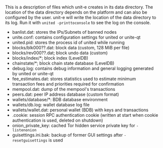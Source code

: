 This is a description of files which unit-e creates in its data directory. The
location of the data directory depends on the platform and can also be
configured by the user. unit-e will write the location of the data directory to
its log. Run it with `united -printtoconsole` to see the log on the console.

* banlist.dat: stores the IPs/Subnets of banned nodes
* unite.conf: contains configuration settings for united or unite-qt
* united.pid: stores the process id of united while running
* blocks/blk000??.dat: block data (custom, 128 MiB per file)
* blocks/rev000??.dat; block undo data (custom)
* blocks/index/*; block index (LevelDB)
* chainstate/*; block chain state database (LevelDB)
* debug.log: contains debug information and general logging generated by united or unite-qt
* fee_estimates.dat: stores statistics used to estimate minimum transaction fees and priorities required for confirmation
* mempool.dat: dump of the mempool's transactions
* peers.dat: peer IP address database (custom format)
* wallets/database/*: BDB database environment
* wallets/db.log: wallet database log file
* wallets/wallet.dat: personal wallet (BDB) with keys and transactions
* .cookie: session RPC authentication cookie (written at start when cookie authentication is used, deleted on shutdown)
* onion_private_key: cached Tor hidden service private key for `-listenonion`
* guisettings.ini.bak: backup of former GUI settings after `-resetguisettings` is used
